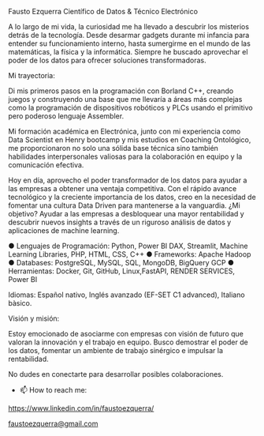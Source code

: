 Fausto Ezquerra
Científico de Datos & Técnico Electrónico

A lo largo de mi vida, la curiosidad me ha llevado a descubrir los misterios detrás de la tecnología. Desde desarmar gadgets durante mi infancia para entender su funcionamiento interno, hasta sumergirme en el mundo de las matemáticas, la física y la informática. Siempre he buscado aprovechar el poder de los datos para ofrecer soluciones transformadoras.

Mi trayectoria:

Di mis primeros pasos en la programación con Borland C++, creando juegos y construyendo una base que me llevaría a áreas más complejas como la programación de dispositivos robóticos y PLCs usando el primitivo pero poderoso lenguaje Assembler.

Mi formación académica en Electrónica, junto con mi experiencia como Data Scientist en Henry bootcamp y mis estudios en Coaching Ontológico, me proporcionaron no solo una sólida base técnica sino también habilidades interpersonales valiosas para la colaboración en equipo y la comunicación efectiva.

Hoy en día, aprovecho el poder transformador de los datos para ayudar a las empresas a obtener una ventaja competitiva. Con el rápido avance tecnológico y la creciente importancia de los datos, creo en la necesidad de fomentar una cultura Data Driven para mantenerse a la vanguardia. ¿Mi objetivo? Ayudar a las empresas a desbloquear una mayor rentabilidad y descubrir nuevos insights a través de un riguroso análisis de datos y aplicaciones de machine learning.

● Lenguajes de Programación: Python, Power BI DAX, Streamlit, Machine Learning Libraries, PHP, HTML, 
 CSS, C++
● Frameworks: Apache Hadoop
● Databases: PostgreSQL, MySQL, SQL, MongoDB, BigQuery GCP
● Herramientas: Docker, Git, GitHub, Linux,FastAPI, RENDER SERVICES, Power BI

Idiomas: Español nativo, Inglés avanzado (EF-SET C1 advanced), Italiano bàsico.

Visión y misión:

Estoy emocionado de asociarme con empresas con visión de futuro que valoran la innovación y el trabajo en equipo. Busco demostrar el poder de los datos, fomentar un ambiente de trabajo sinérgico e impulsar la rentabilidad.

No dudes en conectarte para desarrollar posibles colaboraciones.

- 📫 How to reach me:

https://www.linkedin.com/in/faustoezquerra/

faustoezquerra@gmail.com

